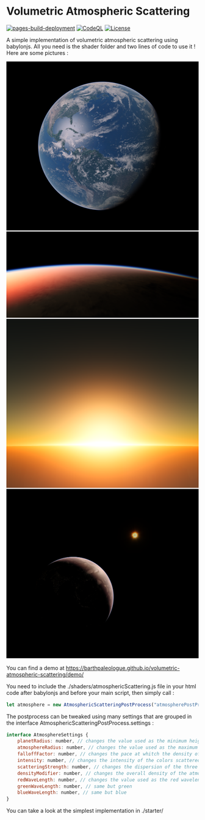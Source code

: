 # Volumetric Atmospheric Scattering

[![pages-build-deployment](https://github.com/BarthPaleologue/volumetric-atmospheric-scattering/actions/workflows/pages/pages-build-deployment/badge.svg)](https://github.com/BarthPaleologue/volumetric-atmospheric-scattering/actions/workflows/pages/pages-build-deployment)
[![CodeQL](https://github.com/BarthPaleologue/volumetric-atmospheric-scattering/actions/workflows/codeql.yml/badge.svg)](https://github.com/BarthPaleologue/volumetric-atmospheric-scattering/actions/workflows/codeql.yml)
[![License](https://img.shields.io/github/license/BarthPaleologue/volumetric-atmospheric-scattering)](./LICENSE)

 
A simple implementation of volumetric atmospheric scattering using babylonjs. All you need is the shader folder and two lines of code to use it ! Here are some pictures : 

![photo1](https://github.com/BarthPaleologue/volumetric-atmospheric-scattering/blob/main/pictures/pic1.png)
![photo2](https://github.com/BarthPaleologue/volumetric-atmospheric-scattering/blob/main/pictures/pic2.png)
![photo3](https://github.com/BarthPaleologue/volumetric-atmospheric-scattering/blob/main/pictures/pic3.png)
![photo4](https://github.com/BarthPaleologue/volumetric-atmospheric-scattering/blob/main/pictures/pic4.png)

You can find a demo at https://barthpaleologue.github.io/volumetric-atmospheric-scattering/demo/

You need to include the ./shaders/atmosphericScattering.js file in your html code after babylonjs and before your main script, then simply call :

```js
let atmosphere = new AtmosphericScatteringPostProcess("atmospherePostProcess", planetMesh, planetRadius, atmosphereRadius, pointLight, camera, scene);
```

The postprocess can be tweaked using many settings that are grouped in the interface AtmosphericScatteringPostProcess.settings : 

```js
interface AtmosphereSettings {
    planetRadius: number, // changes the value used as the minimum height of the atmosphere
    atmosphereRadius: number, // changes the value used as the maximum height of the atmosphere
    falloffFactor: number, // changes the pace at whitch the density of the atmosphere decreases
    intensity: number, // changes the intensity of the colors scattered
    scatteringStrength: number, // changes the dispersion of the three wavelengths
    densityModifier: number, // changes the overall density of the atmosphere
    redWaveLength: number, // changes the value used as the red wavelength in nanometers
    greenWaveLength: number, // same but green
    blueWaveLength: number, // same but blue
}
```

You can take a look at the simplest implementation in ./starter/
